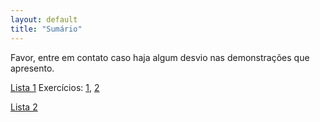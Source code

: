 ```yaml
---
layout: default
title: "Sumário"
---
```

Favor, entre em contato caso haja algum desvio nas demonstrações que apresento.

[Lista 1](pages/list1/)
Exercícios: <a href="list1/#l1ex1">1</a>, <a href="list1/#l1ex2">2</a> 

[Lista 2](pages/list2/)
